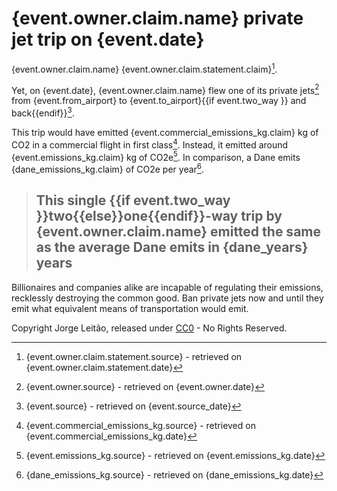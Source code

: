 # {event.owner.claim.name} private jet trip on {event.date}

{event.owner.claim.name} {event.owner.claim.statement.claim}[^1].

Yet, on {event.date}, {event.owner.claim.name} flew one of its private
jets[^2] from {event.from_airport} to {event.to_airport}{{if event.two_way }} and back{{endif}}[^3].

This trip would have emitted {event.commercial_emissions_kg.claim} kg of CO2 in a commercial
flight in first class[^4].
Instead, it emitted around {event.emissions_kg.claim} kg of CO2e[^5].
In comparison, a Dane emits {dane_emissions_kg.claim} of CO2e per year[^6].

> ## This single {{if event.two_way }}two{{else}}one{{endif}}-way trip by {event.owner.claim.name} emitted the same as the average Dane emits in {dane_years} years

Billionaires and companies alike are incapable of regulating their emissions,
recklessly destroying the common good.
Ban private jets now and until they emit what equivalent means of transportation would emit.

[^1]: {event.owner.claim.statement.source} - retrieved on {event.owner.claim.statement.date}
[^2]: {event.owner.source} - retrieved on {event.owner.date}
[^3]: {event.source} - retrieved on {event.source_date}
[^4]: {event.commercial_emissions_kg.source} - retrieved on {event.commercial_emissions_kg.date}
[^5]: {event.emissions_kg.source} - retrieved on {event.emissions_kg.date}
[^6]: {dane_emissions_kg.source} - retrieved on {dane_emissions_kg.date}

Copyright Jorge Leitão, released under [CC0](https://creativecommons.org/public-domain/cc0/) - No Rights Reserved.
